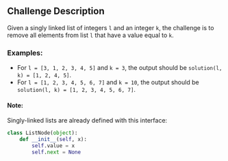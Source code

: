 ## Challenge Description

Given a singly linked list of integers `l` and an integer `k`, the challenge is to remove all elements from list `l` that have a value equal to `k`.

### Examples:
- For `l = [3, 1, 2, 3, 4, 5]` and `k = 3`, the output should be `solution(l, k) = [1, 2, 4, 5]`.
- For `l = [1, 2, 3, 4, 5, 6, 7]` and `k = 10`, the output should be `solution(l, k) = [1, 2, 3, 4, 5, 6, 7]`.

#### Note:
Singly-linked lists are already defined with this interface:
```python
class ListNode(object):
    def __init__(self, x):
        self.value = x
        self.next = None
```